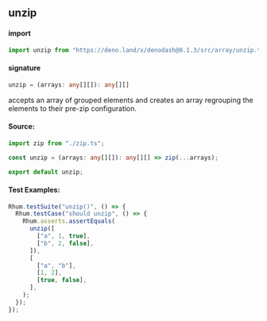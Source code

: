 ## unzip

#### import

```typescript
import unzip from "https://deno.land/x/denodash@0.1.3/src/array/unzip.ts";
```

#### signature

```typescript
unzip = (arrays: any[][]): any[][]
```

accepts an array of grouped elements and creates an array regrouping the
elements to their pre-zip configuration.

#### Source:

```typescript
import zip from "./zip.ts";

const unzip = (arrays: any[][]): any[][] => zip(...arrays);

export default unzip;
```

#### Test Examples:

```typescript
Rhum.testSuite("unzip()", () => {
  Rhum.testCase("should unzip", () => {
    Rhum.asserts.assertEquals(
      unzip([
        ["a", 1, true],
        ["b", 2, false],
      ]),
      [
        ["a", "b"],
        [1, 2],
        [true, false],
      ],
    );
  });
});
```
